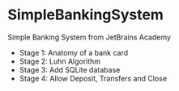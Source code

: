 # SimpleBankingSystem
Simple Banking System from JetBrains Academy
- Stage 1: Anatomy of a bank card
- Stage 2: Luhn Algorithm
- Stage 3: Add SQLite database
- Stage 4: Allow Deposit, Transfers and Close
